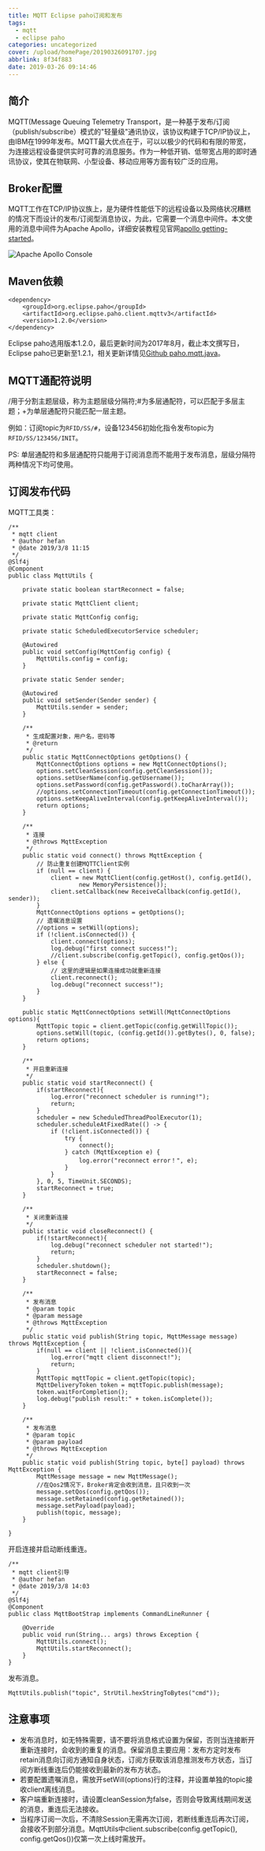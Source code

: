 ```yaml
---
title: MQTT Eclipse paho订阅和发布
tags:
  - mqtt
  - eclipse paho
categories: uncategorized
cover: /upload/homePage/20190326091707.jpg
abbrlink: 8f34f883
date: 2019-03-26 09:14:46
---
```

## 简介
MQTT(Message Queuing Telemetry Transport，是一种基于发布/订阅（publish/subscribe）模式的"轻量级"通讯协议，该协议构建于TCP/IP协议上，由IBM在1999年发布。MQTT最大优点在于，可以以极少的代码和有限的带宽，为连接远程设备提供实时可靠的消息服务。作为一种低开销、低带宽占用的即时通讯协议，使其在物联网、小型设备、移动应用等方面有较广泛的应用。

## Broker配置
MQTT工作在TCP/IP协议族上，是为硬件性能低下的远程设备以及网络状况糟糕的情况下而设计的发布/订阅型消息协议，为此，它需要一个消息中间件。本文使用的消息中间件为Apache Apollo，详细安装教程见官网[apollo getting-started](http://activemq.apache.org/apollo/documentation/getting-started.html)。

![Apache Apollo Console](/upload/mqttBroker/mqtt_broker_1.png)

## Maven依赖
```
<dependency>
    <groupId>org.eclipse.paho</groupId>
    <artifactId>org.eclipse.paho.client.mqttv3</artifactId>
    <version>1.2.0</version>
</dependency>
```

Eclipse paho选用版本1.2.0，最后更新时间为2017年8月，截止本文撰写日，Eclipse paho已更新至1.2.1，相关更新详情见[Github paho.mqtt.java](https://github.com/eclipse/paho.mqtt.java)。

## MQTT通配符说明
/用于分割主题层级，称为主题层级分隔符;#为多层通配符，可以匹配于多层主题；+为单层通配符只能匹配一层主题。

例如：订阅topic为`RFID/SS/#`，设备123456初始化指令发布topic为`RFID/SS/123456/INIT`。

PS: 单层通配符和多层通配符只能用于订阅消息而不能用于发布消息，层级分隔符两种情况下均可使用。

## 订阅发布代码
MQTT工具类：

```
/**
 * mqtt client
 * @author hefan
 * @date 2019/3/8 11:15
 */
@Slf4j
@Component
public class MqttUtils {

    private static boolean startReconnect = false;

    private static MqttClient client;

    private static MqttConfig config;

    private static ScheduledExecutorService scheduler;

    @Autowired
    public void setConfig(MqttConfig config) {
        MqttUtils.config = config;
    }

    private static Sender sender;

    @Autowired
    public void setSender(Sender sender) {
        MqttUtils.sender = sender;
    }

    /**
     * 生成配置对象，用户名，密码等
     * @return
     */
    public static MqttConnectOptions getOptions() {
        MqttConnectOptions options = new MqttConnectOptions();
        options.setCleanSession(config.getCleanSession());
        options.setUserName(config.getUsername());
        options.setPassword(config.getPassword().toCharArray());
        //options.setConnectionTimeout(config.getConnectionTimeout());
        options.setKeepAliveInterval(config.getKeepAliveInterval());
        return options;
    }

    /**
     * 连接
     * @throws MqttException
     */
    public static void connect() throws MqttException {
        // 防止重复创建MQTTClient实例
        if (null == client) {
            client = new MqttClient(config.getHost(), config.getId(),
                    new MemoryPersistence());
            client.setCallback(new ReceiveCallback(config.getId(), sender));
        }
        MqttConnectOptions options = getOptions();
        // 遗嘱消息设置
        //options = setWill(options);
        if (!client.isConnected()) {
            client.connect(options);
            log.debug("first connect success!");
            //client.subscribe(config.getTopic(), config.getQos());
        } else {
            // 这里的逻辑是如果连接成功就重新连接
            client.reconnect();
            log.debug("reconnect success!");
        }
    }

    public static MqttConnectOptions setWill(MqttConnectOptions options){
        MqttTopic topic = client.getTopic(config.getWillTopic());
        options.setWill(topic, (config.getId()).getBytes(), 0, false);
        return options;
    }

    /**
     * 开启重新连接
     */
    public static void startReconnect() {
        if(startReconnect){
            log.error("reconnect scheduler is running!");
            return;
        }
        scheduler = new ScheduledThreadPoolExecutor(1);
        scheduler.scheduleAtFixedRate(() -> {
            if (!client.isConnected()) {
                try {
                    connect();
                } catch (MqttException e) {
                    log.error("reconnect error！", e);
                }
            }
        }, 0, 5, TimeUnit.SECONDS);
        startReconnect = true;
    }

    /**
     * 关闭重新连接
     */
    public static void closeReconnect() {
        if(!startReconnect){
            log.debug("reconnect scheduler not started!");
            return;
        }
        scheduler.shutdown();
        startReconnect = false;
    }

    /**
     * 发布消息
     * @param topic
     * @param message
     * @throws MqttException
     */
    public static void publish(String topic, MqttMessage message) throws MqttException {
        if(null == client || !client.isConnected()){
            log.error("mqtt client disconnect!");
            return;
        }
        MqttTopic mqttTopic = client.getTopic(topic);
        MqttDeliveryToken token = mqttTopic.publish(message);
        token.waitForCompletion();
        log.debug("publish result:" + token.isComplete());
    }

    /**
     * 发布消息
     * @param topic
     * @param payload
     * @throws MqttException
     */
    public static void publish(String topic, byte[] payload) throws MqttException {
        MqttMessage message = new MqttMessage();
        //在Qos2情况下，Broker肯定会收到消息，且只收到一次
        message.setQos(config.getQos());
        message.setRetained(config.getRetained());
        message.setPayload(payload);
        publish(topic, message);
    }

}
```

开启连接并启动断线重连。
```
/**
 * mqtt client引导
 * @author hefan
 * @date 2019/3/8 14:03
 */
@Slf4j
@Component
public class MqttBootStrap implements CommandLineRunner {

    @Override
    public void run(String... args) throws Exception {
        MqttUtils.connect();
        MqttUtils.startReconnect();
    }
}
```

发布消息。
```
MqttUtils.publish("topic", StrUtil.hexStringToBytes("cmd"));
```

## 注意事项
- 发布消息时，如无特殊需要，请不要将消息格式设置为保留，否则当连接断开重新连接时，会收到的重复的消息。保留消息主要应用：发布方定时发布retain消息向订阅方通知自身状态，订阅方获取该消息推测发布方状态，当订阅方断线重连后仍能接收到最新的发布方状态。
- 若要配置遗嘱消息，需放开setWill(options)行的注释，并设置单独的topic接收client离线消息。
- 客户端重新连接时，请设置cleanSession为false，否则会导致离线期间发送的消息，重连后无法接收。
- 当程序订阅一次后，不清除Session无需再次订阅，若断线重连后再次订阅，会接收不到部分消息。MqttUtils中client.subscribe(config.getTopic(), config.getQos())仅第一次上线时需放开。
